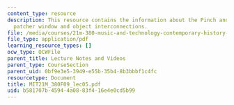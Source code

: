 ```yaml
---
content_type: resource
description: This resource contains the information about the Pinch and Bijker, sociology,
  patcher window and object interconnections.
file: /media/courses/21m-380-music-and-technology-contemporary-history-and-aesthetics-fall-2009/b581707b45944a0883f416e4e0cd5b99_MIT21M_380F09_lec05.pdf
file_type: application/pdf
learning_resource_types: []
ocw_type: OCWFile
parent_title: Lecture Notes and Videos
parent_type: CourseSection
parent_uid: 0bf9e3e5-3949-e55b-35b4-8b3bbbf1c4fc
resourcetype: Document
title: MIT21M_380F09_lec05.pdf
uid: b581707b-4594-4a08-83f4-16e4e0cd5b99
---
```

